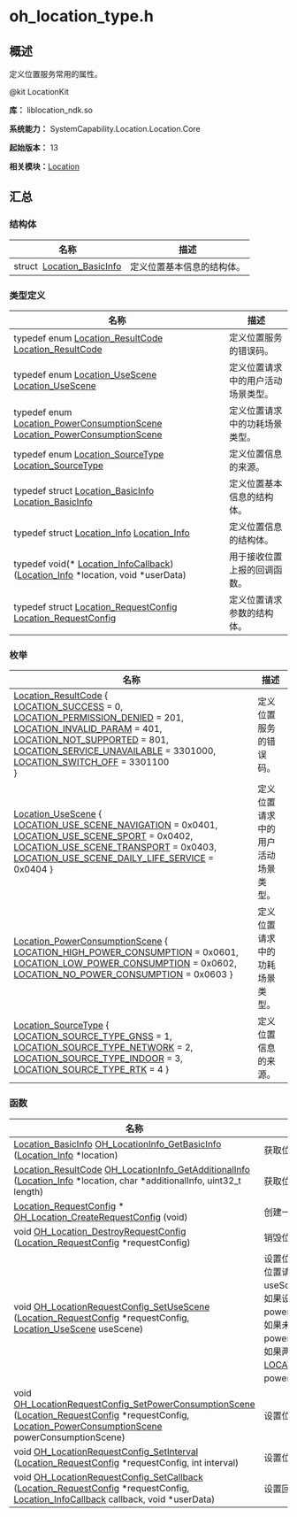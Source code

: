 # oh_location_type.h
<!--Kit: Location Kit-->
<!--Subsystem: Location-->
<!--Owner: @liu-binjun-->
<!--Designer: @liu-binjun-->
<!--Tester: @mhy123456789-->
<!--Adviser: @RayShih-->

## 概述

定义位置服务常用的属性。

\@kit LocationKit

**库：** liblocation_ndk.so

**系统能力：** SystemCapability.Location.Location.Core

**起始版本：** 13

**相关模块：**[Location](_location.md)


## 汇总


### 结构体

| 名称 | 描述 | 
| -------- | -------- |
| struct&nbsp;&nbsp;[Location_BasicInfo](_location___basic_info.md) | 定义位置基本信息的结构体。  | 


### 类型定义

| 名称 | 描述 | 
| -------- | -------- |
| typedef enum [Location_ResultCode](_location.md#location_resultcode-1) [Location_ResultCode](_location.md#location_resultcode) | 定义位置服务的错误码。  | 
| typedef enum [Location_UseScene](_location.md#location_usescene-1) [Location_UseScene](_location.md#location_usescene) | 定义位置请求中的用户活动场景类型。  | 
| typedef enum [Location_PowerConsumptionScene](_location.md#location_powerconsumptionscene-1) [Location_PowerConsumptionScene](_location.md#location_powerconsumptionscene) | 定义位置请求中的功耗场景类型。  | 
| typedef enum [Location_SourceType](_location.md#location_sourcetype-1) [Location_SourceType](_location.md#location_sourcetype) | 定义位置信息的来源。  | 
| typedef struct [Location_BasicInfo](_location___basic_info.md) [Location_BasicInfo](_location.md#location_basicinfo) | 定义位置基本信息的结构体。  | 
| typedef struct [Location_Info](_location.md#location_info) [Location_Info](_location.md#location_info) | 定义位置信息的结构体。  | 
| typedef void(\* [Location_InfoCallback](_location.md#location_infocallback)) ([Location_Info](_location.md#location_info) \*location, void \*userData) | 用于接收位置上报的回调函数。  | 
| typedef struct [Location_RequestConfig](_location.md#location_requestconfig) [Location_RequestConfig](_location.md#location_requestconfig) | 定义位置请求参数的结构体。  | 


### 枚举

| 名称 | 描述 | 
| -------- | -------- |
| [Location_ResultCode](_location.md#location_resultcode) {<br/>[LOCATION_SUCCESS](_location.md) = 0, [LOCATION_PERMISSION_DENIED](_location.md) = 201, [LOCATION_INVALID_PARAM](_location.md) = 401, [LOCATION_NOT_SUPPORTED](_location.md) = 801,<br/>[LOCATION_SERVICE_UNAVAILABLE](_location.md) = 3301000, [LOCATION_SWITCH_OFF](_location.md) = 3301100<br/>} | 定义位置服务的错误码。  | 
| [Location_UseScene](_location.md#location_usescene) { [LOCATION_USE_SCENE_NAVIGATION](_location.md) = 0x0401, [LOCATION_USE_SCENE_SPORT](_location.md) = 0x0402, [LOCATION_USE_SCENE_TRANSPORT](_location.md) = 0x0403, [LOCATION_USE_SCENE_DAILY_LIFE_SERVICE](_location.md) = 0x0404 } | 定义位置请求中的用户活动场景类型。  | 
| [Location_PowerConsumptionScene](_location.md#location_powerconsumptionscene) { [LOCATION_HIGH_POWER_CONSUMPTION](_location.md) = 0x0601, [LOCATION_LOW_POWER_CONSUMPTION](_location.md) = 0x0602, [LOCATION_NO_POWER_CONSUMPTION](_location.md) = 0x0603 } | 定义位置请求中的功耗场景类型。  | 
| [Location_SourceType](_location.md#location_sourcetype) { [LOCATION_SOURCE_TYPE_GNSS](_location.md) = 1, [LOCATION_SOURCE_TYPE_NETWORK](_location.md) = 2, [LOCATION_SOURCE_TYPE_INDOOR](_location.md) = 3, [LOCATION_SOURCE_TYPE_RTK](_location.md) = 4 } | 定义位置信息的来源。  | 


### 函数

| 名称 | 描述 | 
| -------- | -------- |
| [Location_BasicInfo](_location___basic_info.md) [OH_LocationInfo_GetBasicInfo](_location.md#oh_locationinfo_getbasicinfo) ([Location_Info](_location.md#location_info) \*location) | 获取位置基本信息。  | 
| [Location_ResultCode](_location.md#location_resultcode) [OH_LocationInfo_GetAdditionalInfo](_location.md#oh_locationinfo_getadditionalinfo) ([Location_Info](_location.md#location_info) \*location, char \*additionalInfo, uint32_t length) | 获取位置信息中的附加信息。  | 
| [Location_RequestConfig](_location.md#location_requestconfig) \* [OH_Location_CreateRequestConfig](_location.md#oh_location_createrequestconfig) (void) | 创建一个位置请求参数结构体实例。  | 
| void [OH_Location_DestroyRequestConfig](_location.md#oh_location_destroyrequestconfig) ([Location_RequestConfig](_location.md#location_requestconfig) \*requestConfig) | 销毁位置请求参数实例并回收内存。  | 
| void [OH_LocationRequestConfig_SetUseScene](_location.md#oh_locationrequestconfig_setusescene) ([Location_RequestConfig](_location.md#location_requestconfig) \*requestConfig, [Location_UseScene](_location.md#location_usescene) useScene) | 设置位置请求参数中的用户活动场景。<br/>位置请求参数[Location_RequestConfig](_location.md#location_requestconfig)中以useScene优先。<br/>如果设置了useScene，则powerConsumptionScene参数无效。<br/>如果未设置useScene，设置了powerConsumptionScene则该参数生效。<br/>如果两个参数都未设置，则默认useScene为[LOCATION_USE_SCENE_DAILY_LIFE_SERVICE](_location.md)，<br/>powerConsumptionScene参数无效。 | 
| void [OH_LocationRequestConfig_SetPowerConsumptionScene](_location.md#oh_locationrequestconfig_setpowerconsumptionscene) ([Location_RequestConfig](_location.md#location_requestconfig) \*requestConfig, [Location_PowerConsumptionScene](_location.md#location_powerconsumptionscene) powerConsumptionScene) | 设置位置请求参数中的功耗场景。  | 
| void [OH_LocationRequestConfig_SetInterval](_location.md#oh_locationrequestconfig_setinterval) ([Location_RequestConfig](_location.md#location_requestconfig) \*requestConfig, int interval) | 设置位置请求参数中的位置上报间隔。  | 
| void [OH_LocationRequestConfig_SetCallback](_location.md#oh_locationrequestconfig_setcallback) ([Location_RequestConfig](_location.md#location_requestconfig) \*requestConfig, [Location_InfoCallback](_location.md#location_infocallback) callback, void \*userData) | 设置回调函数。  | 

